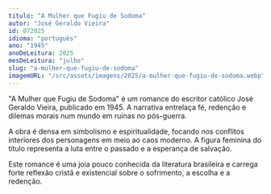 ```yaml
---
titulo: "A Mulher que Fugiu de Sodoma"
autor: "José Geraldo Vieira"
id: 072025
idioma: "português"
ano: "1945"
anoDeLeitura: 2025
mesDeLeitura: "julho"
slug: "a-mulher-que-fugiu-de-sodoma"
imagemURL: "/src/assets/imagens/2025/a-mulher-que-fugiu-de-sodoma.webp"
---
```


"A Mulher que Fugiu de Sodoma" é um romance do escritor católico José Geraldo Vieira, publicado em 1945. A narrativa entrelaça fé, redenção e dilemas morais num mundo em ruínas no pós-guerra.

A obra é densa em simbolismo e espiritualidade, focando nos conflitos interiores dos personagens em meio ao caos moderno. A figura feminina do título representa a luta entre o passado e a esperança de salvação.

Este romance é uma joia pouco conhecida da literatura brasileira e carrega forte reflexão cristã e existencial sobre o sofrimento, a escolha e a redenção.
